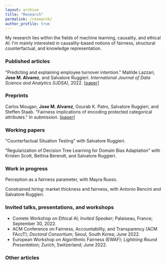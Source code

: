 ```yaml
---
layout: archive
title: "Research"
permalink: /research/
author_profile: true
---
```


My research lies within the fields of machine learning, causality, and ethical AI. I'm mainly interested in causality-based notions of fairness, structural counterfactual, and knowledge representation.

### Published articles 

"Predicting and explaining employee turnover intention." Matilde Lazzari, **Jose M. Alvarez**, and Salvatore Ruggieri. *International Journal of Data Science and Analytics (IJDSA)*, 2022. [[paper](https://link.springer.com/article/10.1007/s41060-022-00329-w)]

### Preprints

Carlos Mougan, **Jose M. Alvarez**, Gourab K. Patro, Salvatore Ruggieri, and Steffen Staab. "Fairness implications of encoding protected categorical attributes." *In submission*. [[paper](https://arxiv.org/abs/2201.11358)]

### Working papers

"Counterfactual Situation Testing" with Salvatore Ruggieri.

"Regularization of Decision Tree Learning for Domain Bias Adaptation" with Kristen Scott, Bettina Berendt, and Salvatore Ruggieri.

### Work in progress

Perception as a fairness parameter, with Mayra Russo. 

Constrained hiring: market thickness and fairness, with Antonio Bencini and Salvatore Ruggieri.

### Invited talks, presentations, and workshops

- Comete Workshop on Ethical AI; *Invited Speaker*; Palaiseau, France; September 30, 2022.
- ACM Conference on Fairness, Accountability, and Transparency (ACM FAccT); *Doctoral Consortium*; Seoul, South Korea; June 2022.
- European Workshop on Algorithmic Fairness (EWAF); *Lightning Round Presentation*; Zurich, Switzerland; June 2022.

### Other articles


<!-- {% if author.googlescholar %}
  You can also find my articles on <u><a href="{{author.googlescholar}}">my Google Scholar profile</a>.</u>
{% endif %}

{% include base_path %}

{% for post in site.publications reversed %}
  {% include archive-single.html %}
{% endfor %} -->
